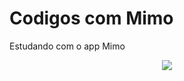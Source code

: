 # Codigos com Mimo
Estudando com o app Mimo
<br><div align="center">

<img src="https://github.com/OliveerCastro/code-with-MimoApp/issues/1" width=/>

</div>
